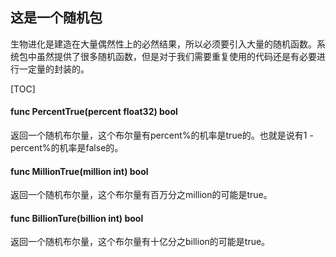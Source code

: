 ## 这是一个随机包

生物进化是建造在大量偶然性上的必然结果，所以必须要引入大量的随机函数。系统包中虽然提供了很多随机函数，但是对于我们需要重复使用的代码还是有必要进行一定量的封装的。

[TOC]



#### func PercentTrue(percent float32) bool

返回一个随机布尔量，这个布尔量有percent%的机率是true的。也就是说有1 - percent%的机率是false的。



#### func MillionTrue(million int) bool

返回一个随机布尔量，这个布尔量有百万分之million的可能是true。


#### func BillionTure(billion int) bool

返回一个随机布尔量，这个布尔量有十亿分之billion的可能是true。
